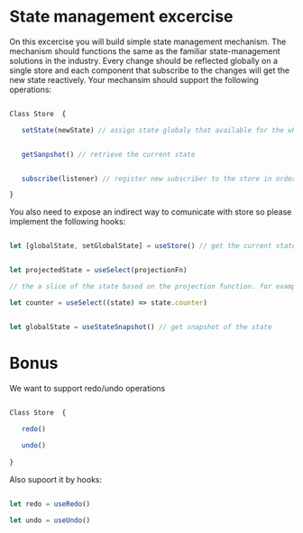 # State management excercise

On this excercise you will build simple state management mechanism. 
The mechanism should functions the same as the familiar state-management solutions in the industry.
Every change should be reflected globally on a single store and each component that subscribe to the changes will get the new state reactively. 
Your mechansim should support the following operations:

```javascript

Class Store  {

   setState(newState) // assign state globaly that available for the whole application


   getSanpshot() // retrieve the current state


   subscribe(listener) // register new subscriber to the store in order to be notified on changes

}

```


You also need to expose an indirect way to comunicate with store 
so please implement the following hooks:

```javascript

let [globalState, setGlobalState] = useStore() // get the current state and function that can manipulate the state


let projectedState = useSelect(projectionFn) 

// the a slice of the state based on the projection function. for example: 

let counter = useSelect((state) => state.counter)


let globalState = useStateSnapshot() // get snapshot of the state

```


# Bonus

We want to support redo/undo operations 

```javascript

Class Store  {

   redo() 
   
   undo()
   
}
``` 


Also supoort it by hooks:

```javascript

let redo = useRedo()

let undo = useUndo()

```


